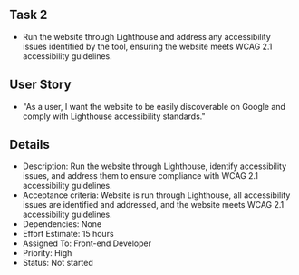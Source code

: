 ## Task 2
* Run the website through Lighthouse and address any accessibility issues identified by the tool, ensuring the website meets WCAG 2.1 accessibility guidelines.

## User Story
* "As a user, I want the website to be easily discoverable on Google and comply with Lighthouse accessibility standards."

## Details
* Description: Run the website through Lighthouse, identify accessibility issues, and address them to ensure compliance with WCAG 2.1 accessibility guidelines.
* Acceptance criteria: Website is run through Lighthouse, all accessibility issues are identified and addressed, and the website meets WCAG 2.1 accessibility guidelines.
* Dependencies: None
* Effort Estimate: 15 hours
* Assigned To: Front-end Developer
* Priority: High
* Status: Not started
